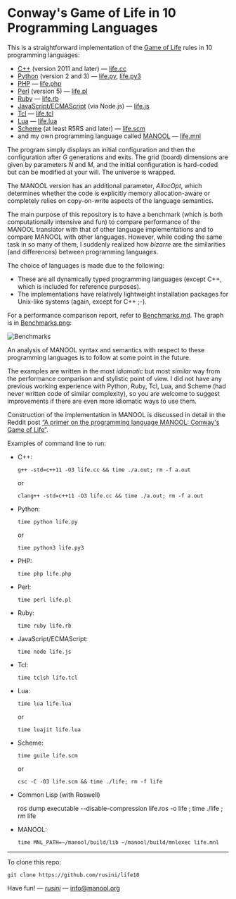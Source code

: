 Conway's Game of Life in 10 Programming Languages
=================================================

This is a straightforward implementation of the [Game of Life][0] rules in 10 programming languages:
  * [C++][1] (version 2011 and later) &mdash; [life.cc](life.cc)
  * [Python][2] (version 2 and 3) &mdash; [life.py](life.py), [life.py3](life.py3)
  * [PHP][3] &mdash; [life.php](life.php)
  * [Perl][4] (version 5) &mdash; [life.pl](life.pl)
  * [Ruby][5] &mdash; [life.rb](life.rb)
  * [JavaScript/ECMAScript][6] (via Node.js) &mdash; [life.js](life.js)
  * [Tcl][7] &mdash; [life.tcl](life.tcl)
  * [Lua][8] &mdash; [life.lua](life.lua)
  * [Scheme][9] (at least R5RS and later) &mdash; [life.scm](life.scm)
  * and my own programming language called [MANOOL](https://manool.org) &mdash; [life.mnl](life.mnl)

The program simply displays an initial configuration and then the configuration after _G_ generations and exits. The grid (board) dimensions are given by
parameters _N_ and _M_, and the initial configuration is hard-coded but can be modified at your will. The universe is wrapped.

The MANOOL version has an additional parameter, _AllocOpt_, which determines whether the code is explicitly memory allocation-aware or completely relies on
copy-on-write aspects of the language semantics.

The main purpose of this repository is to have a benchmark (which is both computationally intensive and fun) to compare performance of the MANOOL translator
with that of other language implementations and to compare MANOOL with other languages. However, while coding the same task in so many of them, I suddenly
realized how *bizarre* are the similarities (and differences) between programming languages.

The choice of languages is made due to the following:
  * These are all dynamically typed programming languages (except C++, which is included for reference purposes).
  * The implementations have relatively lightweight installation packages for Unix-like systems (again, except for C++ ;-).

For a performance comparison report, refer to [Benchmarks.md](Benchmarks.md). The graph is in [Benchmarks.png](Benchmarks.png):

![Benchmarks](https://raw.githubusercontent.com/rusini/life10/master/Benchmarks.png)

An analysis of MANOOL syntax and semantics with respect to these programming languages is to follow at some point in the future.

The examples are written in the most *idiomatic* but most *similar* way from the performance comparison and stylistic point of view. I did not have any previous
working experience with Python, Ruby, Tcl, Lua, and Scheme (had never written code of similar complexity), so you are welcome to suggest improvements if there
are even more idiomatic ways to use them.

Construction of the implementation in MANOOL is discussed in detail in the Reddit post [&ldquo;A primer on the programming language MANOOL:
Conway's Game of Life&rdquo;](https://www.reddit.com/r/ProgrammingLanguages/comments/h9ulvk/a_primer_on_the_programming_language_manool/).

Examples of command line to run:

* C++:

      g++ -std=c++11 -O3 life.cc && time ./a.out; rm -f a.out

  or

      clang++ -std=c++11 -O3 life.cc && time ./a.out; rm -f a.out

* Python:

      time python life.py

  or

      time python3 life.py3

* PHP:

      time php life.php

* Perl:

      time perl life.pl

* Ruby:

      time ruby life.rb

* JavaScript/ECMAScript:

      time node life.js

* Tcl:

      time tclsh life.tcl

* Lua:

      time lua life.lua

  or

      time luajit life.lua

* Scheme:

      time guile life.scm

  or

      csc -C -O3 life.scm && time ./life; rm -f life

* Common Lisp (with Roswell)

  ros dump executable  --disable-compression life.ros -o life ; time ./life ; rm life

* MANOOL:

      time MNL_PATH=~/manool/build/lib ~/manool/build/mnlexec life.mnl

-----

To clone this repo:

    git clone https://github.com/rusini/life10

Have fun! &mdash; *[rusini](https://github.com/rusini)* &mdash; info@manool.org

[0]: https://en.wikipedia.org/wiki/Conway%27s_Game_of_Life
[1]: https://en.wikipedia.org/wiki/C%2B%2B
[2]: https://en.wikipedia.org/wiki/Python_(programming_language)
[3]: https://en.wikipedia.org/wiki/PHP
[4]: https://en.wikipedia.org/wiki/Perl
[5]: https://en.wikipedia.org/wiki/Ruby_(programming_language)
[6]: https://en.wikipedia.org/wiki/JavaScript
[7]: https://en.wikipedia.org/wiki/Tcl
[8]: https://en.wikipedia.org/wiki/Lua_(programming_language)
[9]: https://en.wikipedia.org/wiki/Scheme_(programming_language)
